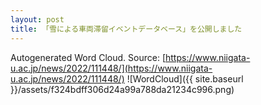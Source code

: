 ```yaml
---
layout: post
title: 「雪による車両滞留イベントデータベース」を公開しました
---
```

Autogenerated Word Cloud.
Source\: [https://www.niigata-u.ac.jp/news/2022/111448/](https://www.niigata-u.ac.jp/news/2022/111448/)
![WordCloud]({{ site.baseurl }}/assets/f324bdff306d24a99a788da21234c996.png)